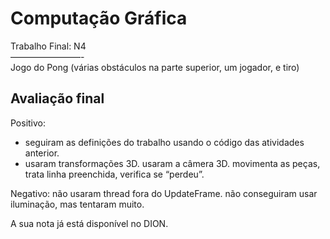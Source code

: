 # Computação Gráfica

Trabalho Final: N4  
————————-  
Jogo do Pong (várias obstáculos na parte superior, um jogador, e tiro)

## Avaliação final

Positivo:
- seguiram as definições do trabalho usando o código das atividades anterior.
- usaram transformações 3D.
usaram a câmera 3D.
movimenta as peças, trata linha preenchida, verifica se “perdeu”.

Negativo:
não usaram thread fora do UpdateFrame.
não conseguiram usar iluminação, mas tentaram muito.

A sua nota já está disponível no DION.

